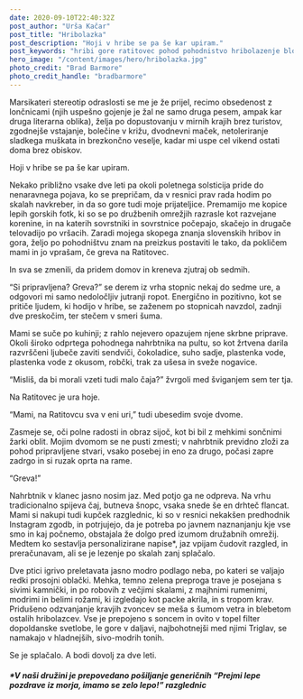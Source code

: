 ```yaml
---
date: 2020-09-10T22:40:32Z
post_author: "Urša Kačar"
post_title: "Hribolazka"
post_description: "Hoji v hribe se pa še kar upiram."
post_keywords: "hribi gore ratitovec pohod pohodnistvo hribolazenje blog"
hero_image: "/content/images/hero/hribolazka.jpg"
photo_credit: "Brad Barmore"
photo_credit_handle: "bradbarmore"
---
```


Marsikateri stereotip odraslosti se me je že prijel, recimo obsedenost z lončnicami (njih uspešno gojenje je žal ne samo druga pesem, ampak kar druga literarna oblika), želja po dopustovanju v mirnih krajih brez turistov, zgodnejše vstajanje, bolečine v križu, dvodnevni maček, netoleriranje sladkega muškata in brezkončno veselje, kadar mi uspe cel vikend ostati doma brez obiskov.

Hoji v hribe se pa še kar upiram.

Nekako približno vsake dve leti pa okoli poletnega solsticija pride do nenaravnega pojava, ko se prepričam, da v resnici prav rada hodim po skalah navkreber, in da so gore tudi moje prijateljice. Premamijo me kopice lepih gorskih fotk, ki so se po družbenih omrežjih razrasle kot razvejane korenine, in na katerih sovrstniki in sovrstnice počepajo, skačejo in drugače telovadijo po vršacih. Zaradi mojega skopega znanja slovenskih hribov in gora, željo po pohodništvu znam na preizkus postaviti le tako, da pokličem mami in jo vprašam, če greva na Ratitovec. 

In sva se zmenili, da pridem domov in kreneva zjutraj ob sedmih.

“Si pripravljena? Greva?” se derem iz vrha stopnic nekaj do sedme ure, a odgovori mi samo nedoločljiv jutranji ropot. Energično in pozitivno, kot se pritiče ljudem, ki hodijo v hribe, se zaženem po stopnicah navzdol, zadnji dve preskočim, ter stečem v smeri šuma.  

Mami se suče po kuhinji; z rahlo nejevero opazujem njene skrbne priprave. Okoli široko odprtega pohodnega nahrbtnika na pultu, so kot žrtvena darila razvrščeni ljubeče zaviti sendviči, čokoladice, suho sadje, plastenka vode, plastenka vode z okusom, robčki, trak za ušesa in sveže nogavice. 

“Misliš, da bi morali vzeti tudi malo čaja?” žvrgoli med šviganjem sem ter tja.

Na Ratitovec je ura hoje.

“Mami, na Ratitovcu sva v eni uri,” tudi ubesedim svoje dvome. 

Zasmeje se, oči polne radosti in obraz sijoč, kot bi bil z mehkimi sončnimi žarki oblit. Mojim dvomom se ne pusti zmesti; v nahrbtnik previdno zloži za pohod pripravljene stvari, vsako posebej in eno za drugo, počasi zapre zadrgo in si ruzak oprta na rame.

“Greva!”

Nahrbtnik v klanec jasno nosim jaz. Med potjo ga ne odpreva. Na vrhu tradicionalno spijeva čaj, butneva šnopc, vsaka snede še en drhteč flancat. Mami si nakupi tudi kupček razglednic, ki so v resnici nekakšen predhodnik Instagram zgodb, in potrjujejo, da je potreba po javnem naznanjanju kje vse smo in kaj počnemo, obstajala že dolgo pred izumom družabnih omrežij. Medtem ko sestavlja personalizirane napise*, jaz vpijam čudovit razgled, in preračunavam, ali se je lezenje po skalah zanj splačalo.

Dve ptici igrivo preletavata jasno modro podlago neba, po kateri se valjajo redki prosojni oblački. Mehka, temno zelena preproga trave je posejana s sivimi kamnički, in po robovih z večjimi skalami, z majhnimi rumenimi, modrimi in belimi rožami, ki izgledajo kot packe akrila, in s tropom krav. Pridušeno odzvanjanje kravjih zvoncev se meša s šumom vetra in blebetom ostalih hribolazcev. Vse je prepojeno s soncem in ovito v topel filter dopoldanske svetlobe, le gore v daljavi, najbohotnejši med njimi Triglav, se namakajo v hladnejših, sivo-modrih tonih. 

Se je splačalo. A bodi dovolj za dve leti. 

##### *V naši družini je prepovedano pošiljanje generičnih “Prejmi lepe pozdrave iz morja, imamo se zelo lepo!” razglednic

